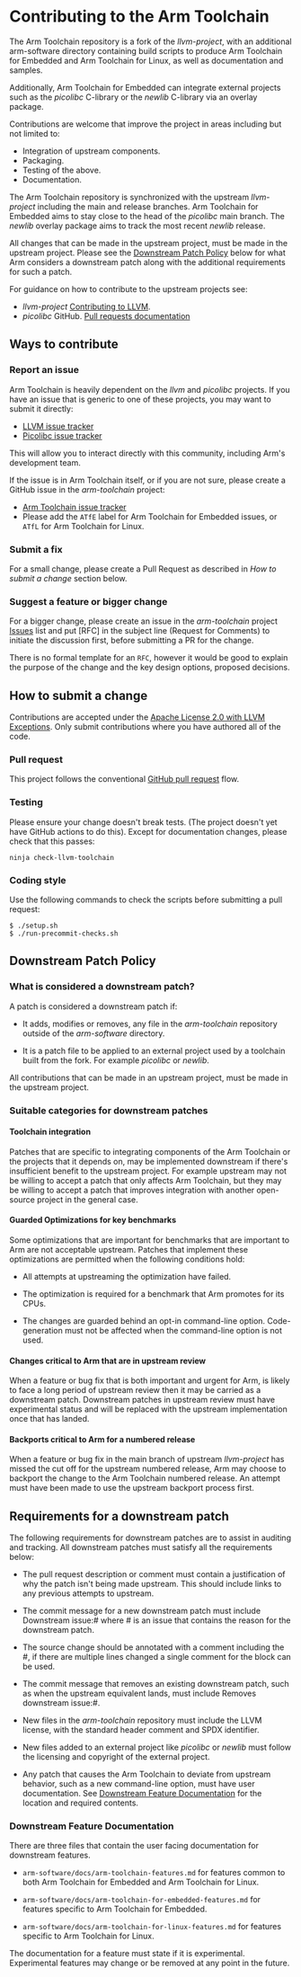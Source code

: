 # Contributing to the Arm Toolchain

The Arm Toolchain repository is a fork of the *llvm-project*, with an
additional arm-software directory containing build scripts to produce
Arm Toolchain for Embedded and Arm Toolchain for Linux, as well as
documentation and samples.

Additionally, Arm Toolchain for Embedded can integrate external
projects such as the *picolibc* C-library or the *newlib* C-library
via an overlay package.

Contributions are welcome that improve the project in areas including
but not limited to:
* Integration of upstream components.
* Packaging.
* Testing of the above.
* Documentation.

The Arm Toolchain repository is synchronized with the upstream
*llvm-project* including the main and release branches. Arm Toolchain
for Embedded aims to stay close to the head of the *picolibc* main
branch. The *newlib* overlay package aims to track the most recent
*newlib* release.

All changes that can be made in the upstream project, must be made in
the upstream project. Please see the [Downstream Patch Policy](#downstream-patch-policy)
below for what Arm considers a downstream patch along with the
additional requirements for such a patch.

For guidance on how to contribute to the upstream projects see:
* *llvm-project* [Contributing to LLVM](https://llvm.org/docs/Contributing.html).
* *picolibc* GitHub.
[Pull requests documentation](https://docs.github.com/en/pull-requests)

## Ways to contribute

### Report an issue

Arm Toolchain is heavily dependent on the *llvm* and *picolibc* projects.  If you have an issue that is generic to one of these projects, you may want to submit it directly:
* [LLVM issue tracker](https://github.com/llvm/llvm-project/issues)
* [Picolibc issue tracker](https://github.com/picolibc/picolibc/issues)

This will allow you to interact directly with this community, including Arm's development team.

If the issue is in Arm Toolchain itself, or if you are not sure, please create a GitHub issue in the *arm-toolchain* project:
* [Arm Toolchain issue tracker](https://github.com/arm/arm-toolchain/issues)
* Please add the `ATfE` label for Arm Toolchain for Embedded issues, or `ATfL` for Arm Toolchain for Linux.

### Submit a fix

For a small change, please create a Pull Request as described in
_How to submit a change_ section below.

### Suggest a feature or bigger change

For a bigger change, please create an issue in the
*arm-toolchain* project
[Issues](https://github.com/arm/arm-toolchain/issues)
list and put [RFC] in the subject line (Request for Comments) to initiate the discussion
first, before submitting a PR for the change.

There is no formal template for an `RFC`, however it would be good to
explain the purpose of the change and the key design options, proposed
decisions.

## How to submit a change

Contributions are accepted under the
[Apache License 2.0 with LLVM Exceptions](https://github.com/arm/arm-toolchain/blob/arm-software/LICENSE.TXT).
Only submit contributions where you have authored all of the code.

### Pull request

This project follows the conventional
[GitHub pull request](https://docs.github.com/en/pull-requests) flow.

### Testing

Please ensure your change doesn't break tests. (The project doesn't yet have
GitHub actions to do this). Except for documentation changes, please check that
this passes:

```
ninja check-llvm-toolchain
```

### Coding style

Use the following commands to check the scripts before submitting a pull
request:

```
$ ./setup.sh
$ ./run-precommit-checks.sh
```

## Downstream Patch Policy

### What is considered a downstream patch?

A patch is considered a downstream patch if:

* It adds, modifies or removes, any file in the *arm-toolchain*
  repository outside of the *arm-software* directory.

* It is a patch file to be applied to an external project used by a
  toolchain built from the fork. For example *picolibc* or *newlib*.

All contributions that can be made in an upstream project, must be
made in the upstream project.

### Suitable categories for downstream patches

#### Toolchain integration

Patches that are specific to integrating components of the Arm
Toolchain or the projects that it depends on, may be implemented
downstream if there's insufficient benefit to the upstream
project. For example upstream may not be willing to accept a patch
that only affects Arm Toolchain, but they may be willing to accept a
patch that improves integration with another open-source project in
the general case.

#### Guarded Optimizations for key benchmarks

Some optimizations that are important for benchmarks that are
important to Arm are not acceptable upstream. Patches that implement
these optimizations are permitted when the following conditions hold:

* All attempts at upstreaming the optimization have failed.

* The optimization is required for a benchmark that Arm promotes for
  its CPUs.

* The changes are guarded behind an opt-in command-line
  option. Code-generation must not be affected when the command-line
  option is not used.

#### Changes critical to Arm that are in upstream review

When a feature or bug fix that is both important and urgent for Arm,
is likely to face a long period of upstream review then it may be
carried as a downstream patch. Downstream patches in upstream review
must have experimental status and will be replaced with the upstream
implementation once that has landed.

#### Backports critical to Arm for a numbered release

When a feature or bug fix in the main branch of upstream
*llvm-project* has missed the cut off for the upstream numbered
release, Arm may choose to backport the change to the Arm Toolchain
numbered release. An attempt must have been made to use the upstream
backport process first.

## Requirements for a downstream patch

The following requirements for downstream patches are to assist in
auditing and tracking. All downstream patches must satisfy all the
requirements below:

* The pull request description or comment must contain a justification
  of why the patch isn't being made upstream. This should include
  links to any previous attempts to upstream.

* The commit message for a new downstream patch must include
  Downstream issue:#<issue number> where #<issue number> is an issue
  that contains the reason for the downstream patch.

* The source change should be annotated with a comment including the
  #<issue number>, if there are multiple lines changed a single
  comment for the block can be used.

* The commit message that removes an existing downstream patch, such
  as when the upstream equivalent lands, must include Removes
  downstream issue:#<issue number>.

* New files in the *arm-toolchain* repository must include the LLVM
  license, with the standard header comment and SPDX identifier.

* New files added to an external project like *picolibc* or *newlib*
  must follow the licensing and copyright of the external project.

* Any patch that causes the Arm Toolchain to deviate from upstream
  behavior, such as a new command-line option, must have user
  documentation. See [Downstream Feature
  Documentation](arm-software/docs/arm-toolchain-features.md) for the location
  and required contents.

### Downstream Feature Documentation

There are three files that contain the user facing documentation for downstream features.

* `arm-software/docs/arm-toolchain-features.md` for features common to
  both Arm Toolchain for Embedded and Arm Toolchain for Linux.

* `arm-software/docs/arm-toolchain-for-embedded-features.md` for
  features specific to Arm Toolchain for Embedded.

* `arm-software/docs/arm-toolchain-for-linux-features.md` for
  features specific to Arm Toolchain for Linux.

The documentation for a feature must state if it is
experimental. Experimental features may change or be removed at any
point in the future.
